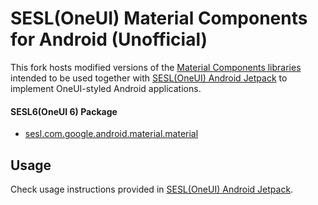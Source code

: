 # SESL(OneUI) Material Components for Android (Unofficial)

This fork hosts modified versions of the [Material Components libraries](https://github.com/material-components/material-components-android) intended to be used together with [SESL(OneUI) Android Jetpack](https://github.com/tribalfs/sesl-androidx) to implement OneUI-styled Android applications.

#### SESL6(OneUI 6) Package
- [sesl.com.google.android.material.material](https://github.com/tribalfs/sesl-material-components-android/packages/2110054)

## Usage
Check usage instructions provided in [SESL(OneUI) Android Jetpack](https://github.com/tribalfs/sesl-androidx#usage).



